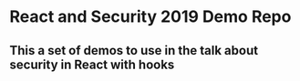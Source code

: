 # React and Security 2019 Demo Repo

## This a set of demos to use in the talk about security in React with hooks
